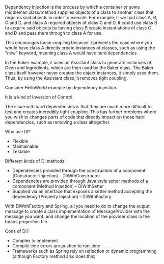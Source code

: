 Dependency injection is the process by which a container or some middleman class/method supplies objects of a class
to another class that requires said objects in order to execute. For example, if we had class A, B, C and D, and class
A required objects of class C and D, it could use class B to acquire said objects by having class B create
instantiations of class C and D and pass them through to class A for use.

This encourages loose coupling because it prevents the case where you would have class A directly create instances of
classes, such as using the "new" keyword, meaning class A would have hard dependencies.

In the Baker example, it uses an Assistant class to generate instances of Oven and Ingredients, which are then used
by the Baker class. The Baker class itself however never creates the object instances, it simply uses them. Thus, by
using the Assistant class, it removes tight coupling.

Consider HelloWorld example by dependency injection.

It is a kind of Inversion of Control.

The issue with hard dependencies is that they are much more difficult to test and creates incredibly tight coupling.
This has further problems where you wish to changes parts of code that directly impact on those hard dependencies, such
as removing a class altogether.

Why use DI?
- Flexible
- Maintainable
- Testable

Different kinds of DI methods:
- Dependencies provided through the constructors of a component (Constructor Injection) - DIWithConstructor
- Dependencies are provided through Java style setter methods of a component (Method Injection) - DIWithSetter
- Supplied via an interface that exposes a setter method accepting the dependency (Property Injection) - DIWithFactory

With DIWithFactory and Spring, all you need to do to change the output message to create a class implementation of
MessageProvider with the message you want, and change the location of the provider class in the beans.properties
file.

Cons of DI?
- Complex to implement
- Compile time errors are pushed to run-time
- Frameworks such as Spring rely on reflection or dynamic programming (although Factory method also does this)

